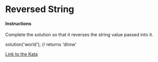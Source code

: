 # Reversed String

#### Instructions

Complete the solution so that it reverses the string value passed into it.

solution('world'); // returns 'dlrow'

[Link to the Kata](https://www.codewars.com/kata/5168bb5dfe9a00b126000018)